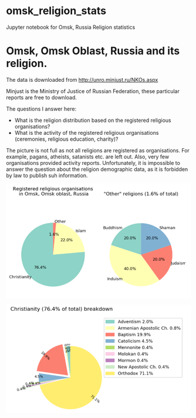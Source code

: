 # omsk_religion_stats
Jupyter notebook for Omsk, Russia Religion statistics

# Omsk, Omsk Oblast, Russia and its religion.

The data is downloaded from http://unro.minjust.ru/NKOs.aspx 

Minjust is the Ministry of Justice of Russian Federation, these particular reports are free to download. 

The questions I answer here:

* What is the religion distribution based on the registered religious organisations?
* What is the activity of the registered religious organisations (ceremonies, religious education, charity)?

The picture is not full as not all religions are registered as organisations. For example, pagans, atheists, satanists etc. are left out. Also, very few organisations provided activity reports.
Unfortunately, it is impossible to answer the question about the religion demographic data, as it is forbidden by law to publish suh information.

![Religions](https://github.com/DariaKnyazeva/omsk_religion_stats/blob/main/images/religions.png?raw=true)

![Christianity](https://github.com/DariaKnyazeva/omsk_religion_stats/blob/main/images/christianity.png?raw=True)
